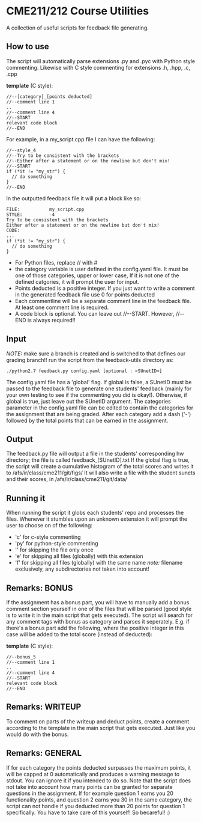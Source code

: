# CME211/212 Course Utilities
A collection of useful scripts for feedback file generating.

## How to use
The script will automatically parse extensions .py and .pyc with Python style commenting. Likewise with C style commenting for extensions .h, .hpp, .c, .cpp

**template** (C style):
```
//--[category]_[points deducted]
//--comment line 1
..
//--comment line 4
//--START
relevant code block
//--END
```

For example, in a my_script.cpp file I can have the following:<br>
```
//--style_4
//--Try to be consistent with the brackets
//--Either after a statement or on the newline but don't mix!
//--START
if (*it != "my_str") {
  // do something
}
//--END
```

In the outputted feedback file it will put a block like so:
```
FILE:           my_script.cpp
STYLE:          -4
Try to be consistent with the brackets
Either after a statement or on the newline but don't mix!
CODE:
...
if (*it != "my_str") {
  // do something
}
```

* For Python files, replace // with &#35;
* the category variable is user defined in the config.yaml file. It must be one of those categories, upper or lower case, If it is not one of the defined catgories, it will prompt the user for input.
* Points deducted is a positive integer. If you just want to write a comment in the generated feedback file use 0 for points deducted
* Each commentline will be a separate comment line in the feedback file. At least one comment line is required.
* A code block is optional. You can leave out //--START. However, //--END is always required!!

## Input
*NOTE:* make sure a branch is created and is switched to that defines our grading branch!!
run the script from the feedback-utils directory as:
```
./python2.7 feedback.py config.yaml [optional : <SUnetID>]
```
The config.yaml file has a 'global' flag. If global is false, a SUnetID must be passed to the feedback file to generate one students' feedback (mainly for your own testing to see if the commenting you did is okay!). Otherwise, if global is true, just leave out the SUnetID argument.
The categories parameter in the config.yaml file can be edited to contain the categories for the assignment that are being graded. After each category add a dash ('-') followed by the total points that can be earned in the assignment.

## Output
The feedback.py file will output a file in the students' corresponding hw directory; the file is called feedback_[SUnetID].txt
If the global flag is true, the script will create a cumulative histogram of the total scores and writes it to /afs/ir/class/cme211/git/figs/
It will also write a file with the student sunets and their scores, in /afs/ir/class/cme211/git/data/

## Running it
When running the script it globs each students' repo and processes the files. Whenever it stumbles upon an unknown extension it will prompt the user to choose on of the following:
* 'c' for c-style commenting
* 'py' for python-style commenting
* '' for skipping the file only once
* 'e' for skipping all files (globally) with this extension
* 'f' for skipping all files (globally) with the same name _note:_ filename exclusively, any subdirectories not taken into account!

## Remarks: BONUS
If the assignment has a bonus part, you will have to manually add a bonus comment section yourself in one of the files that will be parsed (good style is to write it in the main script that gets executed). The script will search for any comment tags with bonus as category and parses it seperately. E.g. if there's a bonus part add the following, where the positive integer in this case will be added to the total score (instead of deducted):

**template** (C style):
```
//--bonus_5
//--comment line 1
..
//--comment line 4
//--START
relevant code block
//--END
```

## Remarks: WRITEUP
To comment on parts of the writeup and deduct points, create a comment according to the template in the main script that gets executed. Just like you would do with the bonus.

## Remarks: GENERAL
If for each category the points deducted surpasses the maximum points, it will be capped at 0 automatically and produces a warning message to stdout. You can ignore it if you intended to do so.
Note that the script does not take into account how many points can be granted for separate questions in the assignment. If for example question 1 earns you 20 functionality points, and question 2 earns you 30 in the same category, the script can not handle if you deducted more than 20 points for question 1 specifically. You have to take care of this yourself! So becareful! :)
